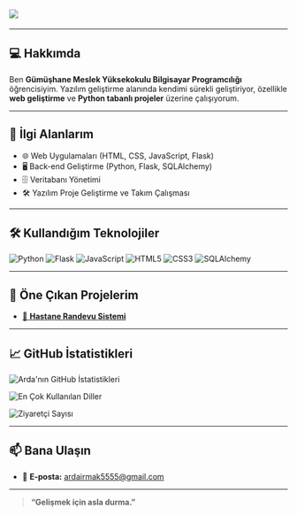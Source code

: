 # <img src="https://readme-typing-svg.herokuapp.com/?lines=Merhaba,+ben+Arda+Irmak!;Yazılım+Geliştiricisiyim&color=F7DF1E&size=24" />

---

## 💻 Hakkımda

Ben **Gümüşhane Meslek Yüksekokulu Bilgisayar Programcılığı** öğrencisiyim. Yazılım geliştirme alanında kendimi sürekli geliştiriyor, özellikle **web geliştirme** ve **Python tabanlı projeler** üzerine çalışıyorum.

---

## 🚀 İlgi Alanlarım

- 🌐 Web Uygulamaları (HTML, CSS, JavaScript, Flask)  
- 🖥️ Back-end Geliştirme (Python, Flask, SQLAlchemy)  
- 🗄️ Veritabanı Yönetimi  
- 🛠️ Yazılım Proje Geliştirme ve Takım Çalışması  

---

## 🛠️ Kullandığım Teknolojiler

![Python](https://img.shields.io/badge/Python-3776AB?style=for-the-badge&logo=python&logoColor=white)
![Flask](https://img.shields.io/badge/Flask-000000?style=for-the-badge&logo=flask&logoColor=white)
![JavaScript](https://img.shields.io/badge/JavaScript-F7DF1E?style=for-the-badge&logo=javascript&logoColor=black)
![HTML5](https://img.shields.io/badge/HTML5-E34F26?style=for-the-badge&logo=html5&logoColor=white)
![CSS3](https://img.shields.io/badge/CSS3-1572B6?style=for-the-badge&logo=css3&logoColor=white)
![SQLAlchemy](https://img.shields.io/badge/SQLAlchemy-4479A1?style=for-the-badge&logo=sqlalchemy&logoColor=white)

---

## 📌 Öne Çıkan Projelerim

- [🏥 **Hastane Randevu Sistemi**](https://github.com/Sperrex55/hastane-randevu)

---

## 📈 GitHub İstatistikleri

![Arda'nın GitHub İstatistikleri](https://github-readme-stats.vercel.app/api?username=Sperrex55&show_icons=true&theme=radical)  

![En Çok Kullanılan Diller](https://github-readme-stats.vercel.app/api/top-langs/?username=Sperrex55&layout=compact&theme=radical)  

![Ziyaretçi Sayısı](https://komarev.com/ghpvc/?username=Sperrex55&color=blue)

---

## 📫 Bana Ulaşın

- 📧 **E-posta:** ardairmak5555@gmail.com  

---

> **“Gelişmek için asla durma.”**

